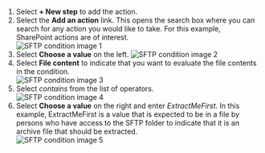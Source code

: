 1. Select **+ New step** to add the action.  
2. Select the **Add an action** link. This opens the search box where you can search for any action you would like to take. For this example, SharePoint actions are of interest.    
   ![SFTP condition image 1](https://docstestmedia1.blob.core.windows.net/azure-media/includes/media/connectors-create-api-sftp/condition-1.png)    
3. Select **Choose a value** on the left. 
   ![SFTP condition image 2](https://docstestmedia1.blob.core.windows.net/azure-media/includes/media/connectors-create-api-sftp/condition-2.png)    
4. Select **File content** to indicate that you want to evaluate the file contents in the condition.      
   ![SFTP condition image 3](https://docstestmedia1.blob.core.windows.net/azure-media/includes/media/connectors-create-api-sftp/condition-3.png)   
5. Select *contains* from the list of operators.       
   ![SFTP condition image 4](https://docstestmedia1.blob.core.windows.net/azure-media/includes/media/connectors-create-api-sftp/condition-4.png)   
6. Select **Choose a value** on the right and enter *ExtractMeFirst*. In this example, ExtractMeFirst is a value that is expected to be in a file by persons who have access to the SFTP folder to indicate that it is an archive file that should be extracted.  
   ![SFTP condition image 5](https://docstestmedia1.blob.core.windows.net/azure-media/includes/media/connectors-create-api-sftp/condition-5.png)   






